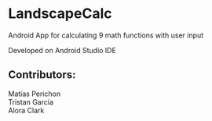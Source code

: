 # LandscapeCalc
Android App for calculating 9 math functions with user input

Developed on Android Studio IDE

## Contributors:  
Matias Perichon<br>
Tristan Garcia<br>
Alora Clark<br>

